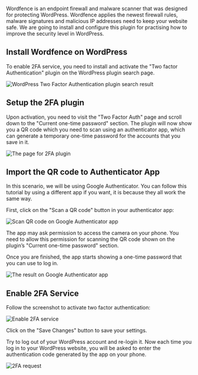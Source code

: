 Wordfence is an endpoint firewall and malware scanner that was designed for protecting WordPress. Wordfence applies the newest firewall rules, malware signatures and malicious IP addresses need to keep your website safe. We are going to install and configure this plugin for practising how to improve the security level in WordPress.

## Install Wordfence on WordPress

To enable 2FA service, you need to install and activate the "Two factor Authentication" plugin on the WordPress plugin search page.

![WordPress Two Factor Authentication plugin search result](https://raw.githubusercontent.com/HKSSY/katacoda-scenarios/main/wordpresssecurity/wordpressTest/image/wordpress_2fa_search_page.png)

## Setup the 2FA plugin

Upon activation, you need to visit the "Two Factor Auth" page and scroll down to the "Current one-time password" section. The plugin will now show you a QR code which you need to scan using an authenticator app, which can generate a temporary one-time password for the accounts that you save in it.

![The page for 2FA plugin](https://raw.githubusercontent.com/HKSSY/katacoda-scenarios/main/wordpresssecurity/wordpressTest/image/2fa_scan_qr_code_config.png)

## Import the QR code to Authenticator App

In this scenario, we will be using Google Authenticator. You can follow this tutorial by using a different app if you want, it is because they all work the same way.

First, click on the "Scan a QR code" button in your authenticator app:

![Scan QR code on Google Authenticator app](https://raw.githubusercontent.com/HKSSY/katacoda-scenarios/main/wordpresssecurity/wordpressTest/image/google_2fa_scan_qr_code.png)

The app may ask permission to access the camera on your phone. You need to allow this permission for scanning the QR code shown on the plugin’s "Current one-time password" section.

Once you are finished, the app starts showing a one-time password that you can use to log in.

![The result on Google Authenticator app](https://raw.githubusercontent.com/HKSSY/katacoda-scenarios/main/wordpresssecurity/wordpressTest/image/google_2fa_import_done.png)

## Enable 2FA Service

Follow the screenshot to activate two factor authentication:

![Enable 2FA service](https://raw.githubusercontent.com/HKSSY/katacoda-scenarios/main/wordpresssecurity/wordpressTest/image/activate_2fa.png)

Click on the "Save Changes" button to save your settings.

Try to log out of your WordPress account and re-login it. Now each time you log in to your WordPress website, you will be asked to enter the authentication code generated by the app on your phone.

![2FA request](https://raw.githubusercontent.com/HKSSY/katacoda-scenarios/main/wordpresssecurity/wordpressTest/image/2fa_request.png)
